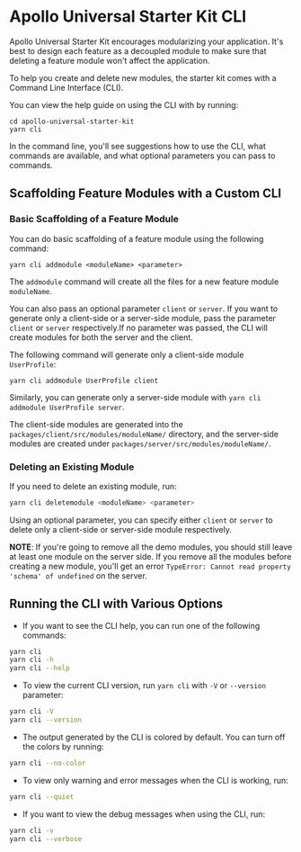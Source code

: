 # Apollo Universal Starter Kit CLI

Apollo Universal Starter Kit encourages modularizing your application. It's best to design each feature as a decoupled module to make sure that deleting a feature module won't affect the application. 

To help you create and delete new modules, the starter kit comes with a Command Line Interface (CLI).

You can view the help guide on using the CLI with by running:

```
cd apollo-universal-starter-kit
yarn cli
```

In the command line, you'll see suggestions how to use the CLI, what commands are available, and what optional parameters you can pass to commands.

## Scaffolding Feature Modules with a Custom CLI

### Basic Scaffolding of a Feature Module

You can do basic scaffolding of a feature module using the following command:

```
yarn cli addmodule <moduleName> <parameter>
```

The `addmodule` command will create all the files for a new feature module `moduleName`.

You can also pass an optional parameter `client` or `server`. If you want to generate only a client-side or a server-side module, pass the parameter `client` or `server` respectively.If no parameter was passed, the CLI will create modules for both the server and the client.  

The following command will generate only a client-side module `UserProfile`:

```
yarn cli addmodule UserProfile client
```

Similarly, you can generate only a server-side module with `yarn cli addmodule UserProfile server`.

The client-side modules are generated into the `packages/client/src/modules/moduleName/` directory, and the server-side modules are created under `packages/server/src/modules/moduleName/`. 

### Deleting an Existing Module

If you need to delete an existing module, run:

```bash
yarn cli deletemodule <moduleName> <parameter>
```

Using an optional parameter, you can specify either `client` or `server` to delete only a client-side or server-side 
module respectively.

**NOTE**: If you're going to remove all the demo modules, you should still leave at least one module on the server side. If you remove all the modules before creating a new module, you'll get an error `TypeError: Cannot read property 'schema' of undefined` on the server.

## Running the CLI with Various Options

* If you want to see the CLI help, you can run one of the following commands:

```bash
yarn cli
yarn cli -h
yarn cli --help
```

* To view the current CLI version, run `yarn cli` with `-V` or `--version` parameter:

```bash
yarn cli -V
yarn cli --version
```

* The output generated by the CLI is colored by default. You can turn off the colors by running:

```bash
yarn cli --no-color
```

* To view only warning and error messages when the CLI is working, run:

```bash
yarn cli --quiet
```

* If you want to view the debug messages when using the CLI, run:

```bash
yarn cli -v
yarn cli --verbose
```